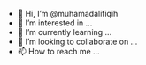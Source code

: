 - 👋 Hi, I’m @muhamadalifiqih
- 👀 I’m interested in ...
- 🌱 I’m currently learning ...
- 💞️ I’m looking to collaborate on ...
- 📫 How to reach me ...

<!---
muhamadalifiqih/muhamadalifiqih is a ✨ special ✨ repository because its `README.md` (this file) appears on your GitHub profile.
You can click the Preview link to take a look at your changes.
--->
